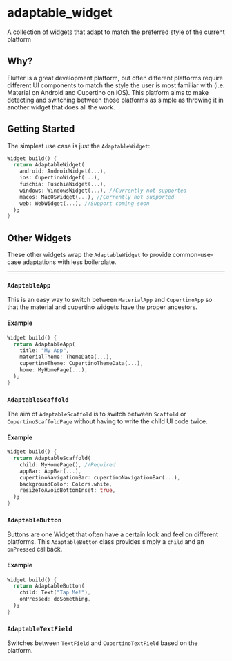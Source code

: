 # adaptable_widget

A collection of widgets that adapt to match the preferred style of the current platform

## Why?

Flutter is a great development platform, but often different platforms require different UI components to match the style the user is most familiar with (i.e. Material on Android and Cupertino on iOS). This platform aims to make detecting and switching between those platforms as simple as throwing it in another widget that does all the work.

## Getting Started

The simplest use case is just the `AdaptableWidget`:

```dart
Widget build() {
  return AdaptableWidget(
    android: AndroidWidget(...),
    ios: CupertinoWidget(...),
    fuschia: FuschiaWidget(...),
    windows: WindowsWidget(...), //Currently not supported
    macos: MacOSWidget(...), //Currently not supported
    web: WebWidget(...), //Support coming soon
  );
}
```

## Other Widgets

These other widgets wrap the `AdaptableWidget` to provide common-use-case adaptations with less boilerplate.

------------------------------------------------

### `AdaptableApp`

This is an easy way to switch between `MaterialApp` and `CupertinoApp` so that the material and cupertino widgets have the proper ancestors.

#### Example

```dart
Widget build() {
  return AdaptableApp(
    title: "My App",
    materialTheme: ThemeData(...),
    cupertinoTheme: CupertinoThemeData(...),
    home: MyHomePage(...),
  );
}
```

### `AdaptableScaffold`

The aim of `AdaptableScaffold` is to switch between `Scaffold` or `CupertinoScaffoldPage` without having to write the child UI code twice.

#### Example

```dart
Widget build() {
  return AdaptableScaffold(
    child: MyHomePage(), //Required
    appBar: AppBar(...),
    cupertinoNavigationBar: cupertinoNavigationBar(...),
    backgroundColor: Colors.white,
    resizeToAvoidBottomInset: true,
  );
}
```
### `AdaptableButton`

Buttons are one Widget that often have a certain look and feel on different platforms. This `AdaptableButton` class provides simply a `child` and an `onPressed` callback.

#### Example

```dart
Widget build() {
  return AdaptableButton(
    child: Text("Tap Me!"),
    onPressed: doSomething,
  );
}
```

### `AdaptableTextField`

Switches between `TextField` and `CupertinoTextField` based on the platform.